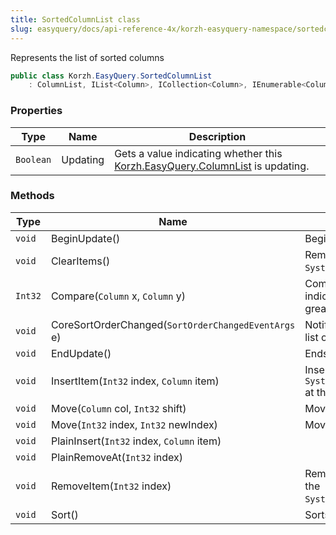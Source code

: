 ```yaml
---
title: SortedColumnList class
slug: easyquery/docs/api-reference-4x/korzh-easyquery-namespace/sortedcolumnlist-class
---
```



Represents the list of sorted columns
```csharp
public class Korzh.EasyQuery.SortedColumnList
    : ColumnList, IList<Column>, ICollection<Column>, IEnumerable<Column>, IEnumerable, IList, ICollection, IReadOnlyList<Column>, IReadOnlyCollection<Column>, IComparer<Column>

```

### Properties

| Type | Name | Description | 
| --- | --- | --- | 
| `Boolean` | Updating | Gets a value indicating whether this [Korzh.EasyQuery.ColumnList](/api-reference-4x/korzh-easyquery-namespace/columnlist-class) is updating. | 


### Methods

| Type | Name | Description | 
| --- | --- | --- | 
| `void` | BeginUpdate() | Begins the update process. | 
| `void` | ClearItems() | Removes all elements from the `System.Collections.ObjectModel.Collection'1`. | 
| `Int32` | Compare(`Column` x, `Column` y) | Compares two objects and returns a value indicating whether one is less than, equal to, or greater than the other. | 
| `void` | CoreSortOrderChanged(`SortOrderChangedEventArgs` e) | Notify parent query about the changes in the list of sorted columns | 
| `void` | EndUpdate() | Ends the update process. | 
| `void` | InsertItem(`Int32` index, `Column` item) | Inserts an element into the `System.Collections.ObjectModel.Collection'1` at the specified index. | 
| `void` | Move(`Column` col, `Int32` shift) | Moves the specified column. | 
| `void` | Move(`Int32` index, `Int32` newIndex) | Moves the specified column. | 
| `void` | PlainInsert(`Int32` index, `Column` item) |  | 
| `void` | PlainRemoveAt(`Int32` index) |  | 
| `void` | RemoveItem(`Int32` index) | Removes the element at the specified index of the `System.Collections.ObjectModel.Collection'1`. | 
| `void` | Sort() | Sorts the list of columns. |